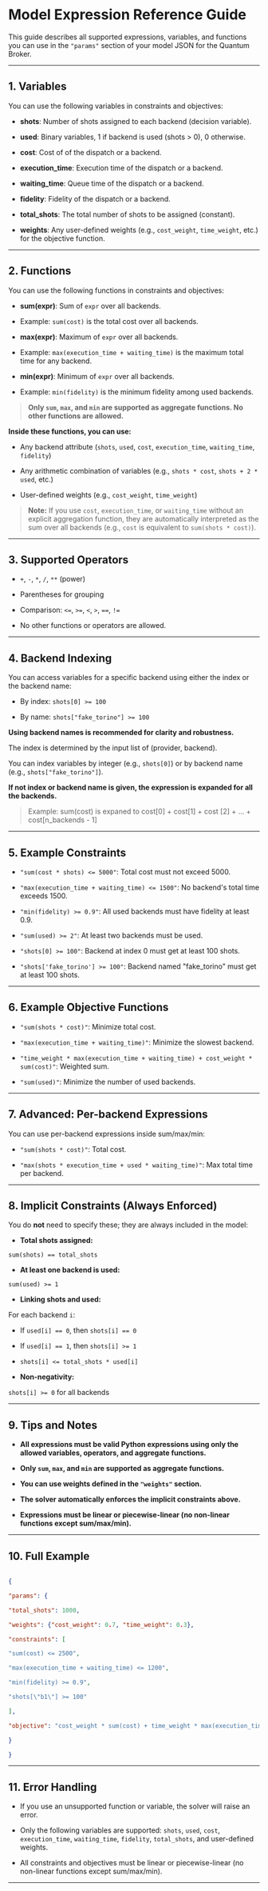 
# Model Expression Reference Guide

  

This guide describes all supported expressions, variables, and functions you can use in the `"params"` section of your model JSON for the Quantum Broker.

  

---

  

## 1. Variables

  

You can use the following variables in constraints and objectives:

  

-  **shots**: Number of shots assigned to each backend (decision variable).

-  **used**: Binary variables, 1 if backend is used (shots > 0), 0 otherwise.

-  **cost**: Cost of of the dispatch or a backend.

-  **execution_time**: Execution time of the dispatch or a backend.

-  **waiting_time**: Queue time of the dispatch or a backend.

-  **fidelity**: Fidelity of the dispatch or a backend.

-  **total_shots**: The total number of shots to be assigned (constant).

-  **weights**: Any user-defined weights (e.g., `cost_weight`, `time_weight`, etc.) for the objective function.

  

---

  

## 2. Functions

  

You can use the following functions in constraints and objectives:

  

-  **sum(expr)**: Sum of `expr` over all backends.

- Example: `sum(cost)` is the total cost over all backends.

-  **max(expr)**: Maximum of `expr` over all backends.

- Example: `max(execution_time + waiting_time)` is the maximum total time for any backend.

-  **min(expr)**: Minimum of `expr` over all backends.

- Example: `min(fidelity)` is the minimum fidelity among used backends.

  

>  **Only `sum`, `max`, and `min` are supported as aggregate functions. No other functions are allowed.**

  

**Inside these functions, you can use:**

- Any backend attribute (`shots`, `used`, `cost`, `execution_time`, `waiting_time`, `fidelity`)

- Any arithmetic combination of variables (e.g., `shots * cost`, `shots + 2 * used`, etc.)

- User-defined weights (e.g., `cost_weight`, `time_weight`)

  

>  **Note:** If you use `cost`, `execution_time`, or `waiting_time` without an explicit aggregation function, they are automatically interpreted as the sum over all backends (e.g., `cost` is equivalent to `sum(shots * cost)`).

  

---

  

## 3. Supported Operators

  

-  `+`, `-`, `*`, `/`, `**` (power)

- Parentheses for grouping

- Comparison: `<=`, `>=`, `<`, `>`, `==`, `!=`

- No other functions or operators are allowed.

  

---

  

## 4. Backend Indexing

  

You can access variables for a specific backend using either the index or the backend name:

  

- By index: `shots[0] >= 100`

- By name: `shots["fake_torino"] >= 100`

  

**Using backend names is recommended for clarity and robustness.**

 The index is determined by the input list of (provider, backend).

You can index variables by integer (e.g., `shots[0]`) or by backend name (e.g., `shots["fake_torino"]`).

**If not index or backend name is given, the expression is expanded for all the backends.**  
>Example: sum(cost) is expaned to cost[0] + cost[1] + cost [2] + ... + cost[n_backends - 1]

---

  

## 5. Example Constraints

  

-  `"sum(cost * shots) <= 5000"`: Total cost must not exceed 5000.

-  `"max(execution_time + waiting_time) <= 1500"`: No backend's total time exceeds 1500.

-  `"min(fidelity) >= 0.9"`: All used backends must have fidelity at least 0.9.

-  `"sum(used) >= 2"`: At least two backends must be used.

-  `"shots[0] >= 100"`: Backend at index 0 must get at least 100 shots.

-  `"shots['fake_torino'] >= 100"`: Backend named "fake_torino" must get at least 100 shots.

  

---

  

## 6. Example Objective Functions

  

-  `"sum(shots * cost)"`: Minimize total cost.

-  `"max(execution_time + waiting_time)"`: Minimize the slowest backend.

-  `"time_weight * max(execution_time + waiting_time) + cost_weight * sum(cost)"`: Weighted sum.

-  `"sum(used)"`: Minimize the number of used backends.

  

---

  

## 7. Advanced: Per-backend Expressions

  

You can use per-backend expressions inside sum/max/min:

  

-  `"sum(shots * cost)"`: Total cost.

-  `"max(shots * execution_time + used * waiting_time)"`: Max total time per backend.

  

---

  

## 8. Implicit Constraints (Always Enforced)

  

You do **not** need to specify these; they are always included in the model:

  

-  **Total shots assigned:**

`sum(shots) == total_shots`

-  **At least one backend is used:**

`sum(used) >= 1`

-  **Linking shots and used:**

For each backend `i`:

- If `used[i] == 0`, then `shots[i] == 0`

- If `used[i] == 1`, then `shots[i] >= 1`

-  `shots[i] <= total_shots * used[i]`

-  **Non-negativity:**

`shots[i] >= 0` for all backends

  

---

  

## 9. Tips and Notes

  

-  **All expressions must be valid Python expressions using only the allowed variables, operators, and aggregate functions.**

-  **Only `sum`, `max`, and `min` are supported as aggregate functions.**

-  **You can use weights defined in the `"weights"` section.**

-  **The solver automatically enforces the implicit constraints above.**

-  **Expressions must be linear or piecewise-linear (no non-linear functions except sum/max/min).**

  

---

  

## 10. Full Example

  

```json

{

"params": {

"total_shots": 1000,

"weights": {"cost_weight": 0.7, "time_weight": 0.3},

"constraints": [

"sum(cost) <= 2500",

"max(execution_time + waiting_time) <= 1200",

"min(fidelity) >= 0.9",

"shots[\"b1\"] >= 100"

],

"objective": "cost_weight * sum(cost) + time_weight * max(execution_time + waiting_time)"

}

}

```

  

---

  

## 11. Error Handling

  

- If you use an unsupported function or variable, the solver will raise an error.

- Only the following variables are supported: `shots`, `used`, `cost`, `execution_time`, `waiting_time`, `fidelity`, `total_shots`, and user-defined weights.

- All constraints and objectives must be linear or piecewise-linear (no non-linear functions except sum/max/min).

  

---

 
